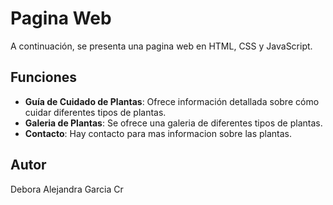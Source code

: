 # Pagina Web

A continuación, se presenta una pagina web en HTML, CSS y JavaScript.

## Funciones

- **Guía de Cuidado de Plantas**: Ofrece información detallada sobre cómo cuidar diferentes tipos de plantas.
- **Galeria de Plantas**: Se ofrece una galeria de diferentes tipos de plantas.
- **Contacto**: Hay contacto para mas informacion sobre las plantas.

## Autor

Debora Alejandra Garcia Cr
